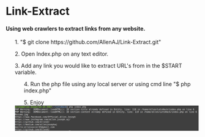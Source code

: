 # Link-Extract
#### Using web crawlers to extract links from any website.
<l>
<ol>1. "$ git clone https://github.com/AllenAJ/Link-Extract.git"</ol>
<ul>2. Open Index.php on any text editor.</ul>
<ul>3. Add any link you would like to extract URL's from in the $START variable.</ol>
<ul>4. Run the php file using any local server or using cmd line "$ php index.php"</ul>
<ul>5. Enjoy</ul>
</l>
<img src="example.png" alt="resize()" style="max-width:100%;">
